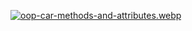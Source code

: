 [![oop-car-methods-and-attributes.webp](https://i.postimg.cc/RFh2TKXX/oop-car-methods-and-attributes.webp)](https://postimg.cc/Q9L689LT)
